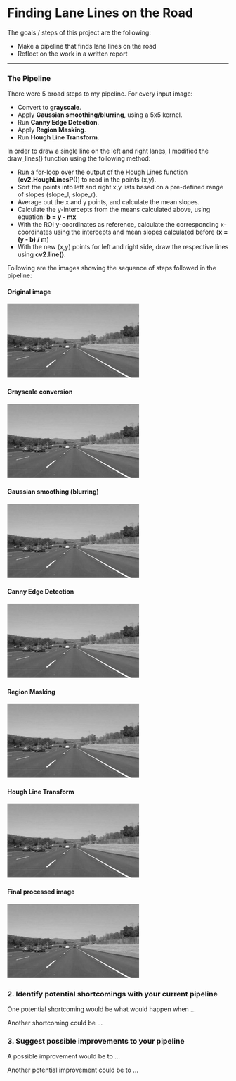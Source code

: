 # **Finding Lane Lines on the Road** 

The goals / steps of this project are the following:
* Make a pipeline that finds lane lines on the road
* Reflect on the work in a written report


[//]: # (Image References)

[image1]: ../examples/grayscale.jpg "Grayscale"

---

### The Pipeline

There were 5 broad steps to my pipeline. For every input image:

* Convert to **grayscale**.
* Apply **Gaussian smoothing/blurring**, using a 5x5 kernel.
* Run **Canny Edge Detection**.
* Apply **Region Masking**.
* Run **Hough Line Transform**.

In order to draw a single line on the left and right lanes, I modified the draw_lines() function using the following method:

* Run a for-loop over the output of the Hough Lines function (**cv2.HoughLinesP()**) to read in the points (x,y).
* Sort the points into left and right x,y lists based on a pre-defined range of slopes (slope_l, slope_r).
* Average out the x and y points, and calculate the mean slopes. 
* Calculate the y-intercepts from the means calculated above, using equation: **b = y - mx**
* With the ROI y-coordinates as reference, calculate the corresponding x-coordinates using the intercepts and mean slopes calculated before (**x = (y - b) / m**)
* With the new (x,y) points for left and right side, draw the respective lines using **cv2.line()**.

Following are the images showing the sequence of steps followed in the pipeline: 

#### Original image
![alt text][image1]

#### Grayscale conversion
![alt text][image1]

#### Gaussian smoothing (blurring)
![alt text][image1]

#### Canny Edge Detection
![alt text][image1]

#### Region Masking
![alt text][image1]

#### Hough Line Transform
![alt text][image1]

#### Final processed image
![alt text][image1]


### 2. Identify potential shortcomings with your current pipeline


One potential shortcoming would be what would happen when ... 

Another shortcoming could be ...


### 3. Suggest possible improvements to your pipeline

A possible improvement would be to ...

Another potential improvement could be to ...

